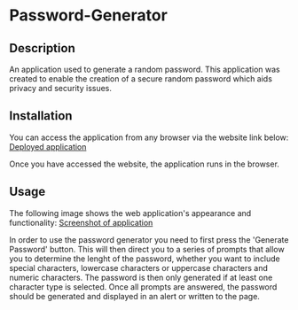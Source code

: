 # Password-Generator

## Description

An application used to generate a random password. This application was created to enable the creation of a secure random password which aids privacy and security issues. 


## Installation

You can access the application from  any browser via the website link below:
[Deployed application](https://jemnz.github.io/Password-Generator/)

Once you have accessed the website, the application runs in the browser.


## Usage

The following image shows the web application's appearance and functionality:
[Screenshot of application](assets/Appscreenshot.png)

In order to use the password generator you need to first press the 'Generate Password' button. This will then direct you to a series of prompts that allow you to determine the lenght of the password, whether you want to include special characters, lowercase characters or uppercase characters and numeric characters. The password is then only generated if at least one character type is selected. Once all prompts are answered, the password should be generated and displayed in an alert or written to the page.
